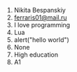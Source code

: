 1. Nikita Bespanskiy
2. ferraris01@mail.ru
3. I love programming
4. Lua
5. alert("hello world")
6. None
7. High education
8. A1
